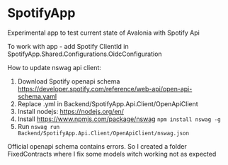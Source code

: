 # SpotifyApp

Experimental app to test current state of Avalonia with Spotify Api

To work with app - add Spotify ClientId in SpotifyApp.Shared.Configurations.OidcConfiguration

How to update nswag api client:
1. Download Spotify openapi schema https://developer.spotify.com/reference/web-api/open-api-schema.yaml
2. Replace .yml in Backend/SpotifyApp.Api.Client/OpenApiClient
3. Install nodejs: https://nodejs.org/en/
3. Install https://www.npmjs.com/package/nswag ```npm install nswag -g```
4. Run ```nswag run Backend/SpotifyApp.Api.Client/OpenApiClient/nswag.json```

Official openapi schema contains errors. So I created a folder FixedContracts where I fix some models witch working not as expected